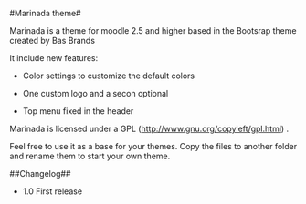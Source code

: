 #Marinada theme#

Marinada is a theme for moodle 2.5 and higher based in the Bootsrap theme created by Bas Brands

It include new features:

- Color settings to customize the default colors

- One custom logo and a secon optional

- Top menu fixed in the header





Marinada is licensed under a GPL (http://www.gnu.org/copyleft/gpl.html) .

Feel free to use it as a base for your themes. Copy the files to another folder and rename them to start your own theme. 



##Changelog##

- 1.0 First release
